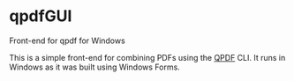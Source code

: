 # qpdfGUI
Front-end for qpdf for Windows

This is a simple front-end for combining PDFs using the [QPDF](http://qpdf.sourceforge.net/) CLI.
It runs in Windows as it was built using Windows Forms.
